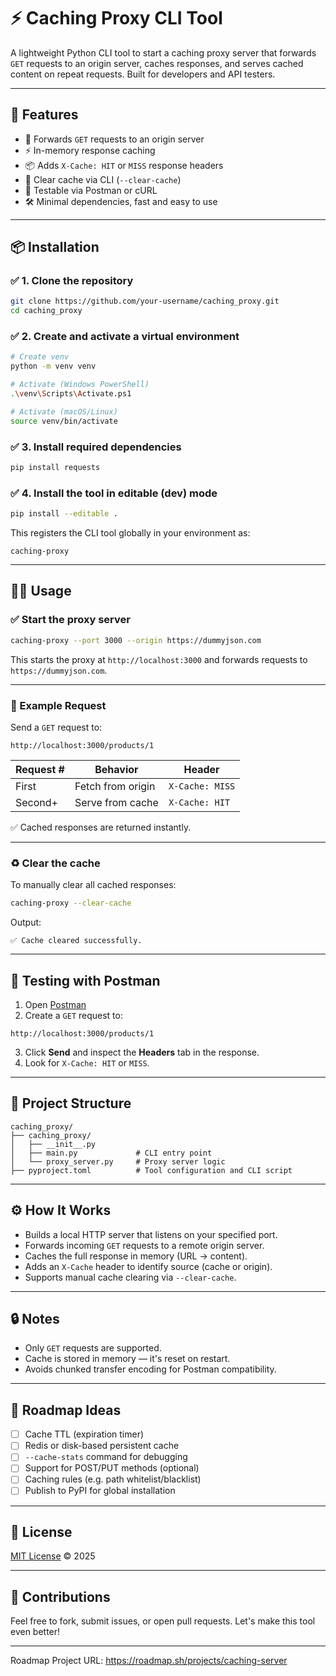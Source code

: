 # ⚡ Caching Proxy CLI Tool

A lightweight Python CLI tool to start a caching proxy server that forwards `GET` requests to an origin server, caches responses, and serves cached content on repeat requests. Built for developers and API testers.

---

## 🚀 Features

- 🔁 Forwards `GET` requests to an origin server
- ⚡ In-memory response caching
- 📦 Adds `X-Cache: HIT` or `MISS` response headers
- 🧹 Clear cache via CLI (`--clear-cache`)
- 🧪 Testable via Postman or cURL
- 🛠️ Minimal dependencies, fast and easy to use

---

## 📦 Installation

### ✅ 1. Clone the repository

```bash
git clone https://github.com/your-username/caching_proxy.git
cd caching_proxy
````

### ✅ 2. Create and activate a virtual environment

```bash
# Create venv
python -m venv venv

# Activate (Windows PowerShell)
.\venv\Scripts\Activate.ps1

# Activate (macOS/Linux)
source venv/bin/activate
```

### ✅ 3. Install required dependencies

```bash
pip install requests
```

### ✅ 4. Install the tool in editable (dev) mode

```bash
pip install --editable .
```

This registers the CLI tool globally in your environment as:

```
caching-proxy
```

---

## 🧑‍💻 Usage

### ✅ Start the proxy server

```bash
caching-proxy --port 3000 --origin https://dummyjson.com
```

This starts the proxy at `http://localhost:3000` and forwards requests to `https://dummyjson.com`.

---

### 🔁 Example Request

Send a `GET` request to:

```
http://localhost:3000/products/1
```

| Request # | Behavior          | Header          |
| --------- | ----------------- | --------------- |
| First     | Fetch from origin | `X-Cache: MISS` |
| Second+   | Serve from cache  | `X-Cache: HIT`  |

✅ Cached responses are returned instantly.

---

### ♻️ Clear the cache

To manually clear all cached responses:

```bash
caching-proxy --clear-cache
```

Output:

```
✅ Cache cleared successfully.
```

---

## 🧪 Testing with Postman

1. Open [Postman](https://www.postman.com/)
2. Create a `GET` request to:

```
http://localhost:3000/products/1
```

3. Click **Send** and inspect the **Headers** tab in the response.
4. Look for `X-Cache: HIT` or `MISS`.

---

## 📁 Project Structure

```
caching_proxy/
├── caching_proxy/
│   ├── __init__.py
│   ├── main.py             # CLI entry point
│   └── proxy_server.py     # Proxy server logic
├── pyproject.toml          # Tool configuration and CLI script
```

---

## ⚙️ How It Works

* Builds a local HTTP server that listens on your specified port.
* Forwards incoming `GET` requests to a remote origin server.
* Caches the full response in memory (URL → content).
* Adds an `X-Cache` header to identify source (cache or origin).
* Supports manual cache clearing via `--clear-cache`.

---

## 🔒 Notes

* Only `GET` requests are supported.
* Cache is stored in memory — it's reset on restart.
* Avoids chunked transfer encoding for Postman compatibility.

---

## 🧠 Roadmap Ideas

* [ ] Cache TTL (expiration timer)
* [ ] Redis or disk-based persistent cache
* [ ] `--cache-stats` command for debugging
* [ ] Support for POST/PUT methods (optional)
* [ ] Caching rules (e.g. path whitelist/blacklist)
* [ ] Publish to PyPI for global installation

---

## 📜 License

[MIT License](LICENSE) © 2025

---

## 🤝 Contributions

Feel free to fork, submit issues, or open pull requests. Let's make this tool even better!

---

Roadmap Project URL: https://roadmap.sh/projects/caching-server
